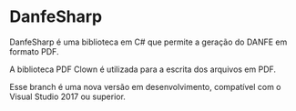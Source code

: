 # DanfeSharp

DanfeSharp é uma biblioteca em C# que permite a geração do DANFE em formato PDF.

A biblioteca PDF Clown é utilizada para a escrita dos arquivos em PDF.

Esse branch é uma nova versão em desenvolvimento, compatível com o Visual Studio 2017 ou superior.





